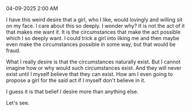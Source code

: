 04-09-2025 2:00 AM

I have this weird desire that a girl, who I like, would lovingly and willing sit on my face. I care about this so deeply. I wonder why?
It is not the act of it that makes me want it. It is the circumstances that make the act possible which I so deeply want.
I could trick a girl into liking me and then maybe even make the circumstances possible in some way, but that would be fraud.

What I really desire is that the circumstances naturally exist. But I cannot imagine how or why would such circumstances exist.
And they will never exist until I myself believe that they can exist. How am I even going to propose a girl for the said act if I myself don't believe in it.

I guess it is that belief I desire more than anything else.

Let's see.
